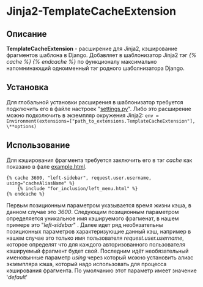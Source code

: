 # Jinja2-TemplateCacheExtension

## Описание
**TemplateCacheExtension** - расширение для Jinja2, кэширование фрагментов шаблона в Django. Добавляет в шаблонизатор Jinja2 тэг *{% cache %} {% endcache %}* по функционалу максимально напомнинающий одноименный тэг родного шаболнизатора Django.

## Установка
Для глобальной установки расширения в шаблонизатор требуется подключить его в файле настроек "[settings.py](settings.py)". Либо это расширение можно подколючить в экземпляр окружения Jinja2: 
`env = Environment(extensions=["path_to_extensions.TemplateCacheExtension"], \**options)`

## Использование
Для кэширования фрагмента требуется заключить его в тэг *cache* как показано в фале [example.html](example.html).
```
{% cache 3600, "left-sidebar", request.user.username, using="cacheAliasName" %}
    {% include "for_inclusion/left_menu.html" %}
{% endcache %}
```
Первым позиционным параметром указывается время жизни кэша, в данном случае это *3600*. Следующим позиционным параметром определяется уникальное имя кэшируемого фрагменат, в нашем примере это "*left-sidebar*" . Далее идет ряд необязательны позиционных параметров характеризующие данный кэш, например в нашем случае это только имя пользователя *request.user.username*, которое определят что для каждого авторизованного пользователя кэшируемый фрагмент будет свой. Последним идёт необязательный именовынные параметр *using* через который можно установить алиас экземпляра кэша, который надо использовать для процесса кэширования фрагмента. По умолчанию этот параметр имеет значение '*default*'

